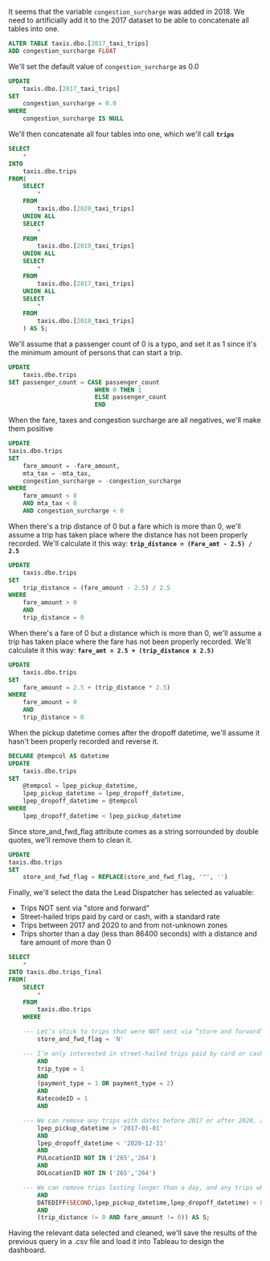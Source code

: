 It seems that the variable `congestion_surcharge` was added in 2018. We need to artificially add it to the 2017 dataset to be able to concatenate all tables into one.

```sql
ALTER TABLE taxis.dbo.[2017_taxi_trips]
ADD congestion_surcharge FLOAT
```

We'll set the default value of `congestion_surcharge` as 0.0
```sql
UPDATE
	taxis.dbo.[2017_taxi_trips]
SET
    congestion_surcharge = 0.0
WHERE
    congestion_surcharge IS NULL
```

We'll then concatenate all four tables into one, which we'll call **`trips`**
```sql
SELECT
	*
INTO
	taxis.dbo.trips
FROM(
	SELECT
		*
	FROM
		taxis.dbo.[2020_taxi_trips]
	UNION ALL
	SELECT
		*
	FROM
		taxis.dbo.[2019_taxi_trips]
    UNION ALL
	SELECT
		*
	FROM
		taxis.dbo.[2017_taxi_trips]
    UNION ALL
	SELECT
		*
	FROM
		taxis.dbo.[2018_taxi_trips]
    ) AS S;
```

We'll assume that a passenger count of 0 is a typo, and set it as 1 since it's the minimum amount of persons that can start a trip.
```sql
UPDATE
	taxis.dbo.trips
SET passenger_count = CASE passenger_count
						WHEN 0 THEN 1
						ELSE passenger_count
						END
```

When the fare, taxes and congestion surcharge are all negatives, we'll make them positive
```sql
UPDATE
taxis.dbo.trips
SET 
	fare_amount = -fare_amount,
	mta_tax = -mta_tax,
	congestion_surcharge = -congestion_surcharge
WHERE
	fare_amount < 0
	AND mta_tax < 0
	AND congestion_surcharge < 0
```

When there's a trip distance of 0 but a fare which is more than 0, we'll assume a trip has taken place where the distance has not been properly recorded. We'll calculate it this way: **`trip_distance = (Fare_amt - 2.5) / 2.5`**
```sql
UPDATE
	taxis.dbo.trips
SET 
	trip_distance = (fare_amount - 2.5) / 2.5
WHERE
	fare_amount > 0
	AND
	trip_distance = 0
```

When there's a fare of 0 but a distance which is more than 0, we'll assume a trip has taken place where the fare has not been properly recorded. We'll calculate it this way: **`fare_amt = 2.5 + (trip_distance x 2.5)`**
```sql
UPDATE
	taxis.dbo.trips
SET 
	fare_amount = 2.5 + (trip_distance * 2.5)
WHERE
	fare_amount = 0
	AND
	trip_distance > 0
```

When the pickup datetime comes after the dropoff datetime, we'll assume it hasn't been properly recorded and reverse it.
```sql
DECLARE @tempcol AS datetime
UPDATE
	taxis.dbo.trips
SET
	@tempcol = lpep_pickup_datetime,
	lpep_pickup_datetime = lpep_dropoff_datetime,
	lpep_dropoff_datetime = @tempcol
WHERE
	lpep_dropoff_datetime < lpep_pickup_datetime
```

Since store_and_fwd_flag attribute comes as a string sorrounded by double quotes, we'll remove them to clean it.
```sql
UPDATE
taxis.dbo.trips
SET
	store_and_fwd_flag = REPLACE(store_and_fwd_flag, '"', '')
```

Finally, we'll select the data the Lead Dispatcher has selected as valuable:
- Trips NOT sent via "store and forward"
- Street-hailed trips paid by card or cash, with a standard rate
- Trips between 2017 and 2020 to and from not-unknown zones
- Trips shorter than a day (less than 86400 seconds) with a distance and fare amount of more than 0
```sql
SELECT
	*
INTO taxis.dbo.trips_final
FROM(
	SELECT
		*
	FROM
		taxis.dbo.trips
	WHERE

	--- Let’s stick to trips that were NOT sent via “store and forward”
		store_and_fwd_flag = 'N'

	--- I’m only interested in street-hailed trips paid by card or cash, with a standard rate
		AND
		trip_type = 1
		AND
		(payment_type = 1 OR payment_type = 2)
		AND
		RatecodeID = 1
		AND

	--- We can remove any trips with dates before 2017 or after 2020, along with any trips with pickups or drop-offs into unknown zones
		lpep_pickup_datetime > '2017-01-01'
		AND
		lpep_dropoff_datetime < '2020-12-31'
		AND
		PULocationID NOT IN ('265','264')
		AND
		DOLocationID NOT IN ('265','264')

	--- We can remove trips lasting longer than a day, and any trips which show both a distance and fare amount of 0
		AND
		DATEDIFF(SECOND,lpep_pickup_datetime,lpep_dropoff_datetime) < 86400
		AND
		(trip_distance != 0 AND fare_amount != 0)) AS S;
```

Having the relevant data selected and cleaned, we'll save the results of the previous query in a .csv file and load it into Tableau to design the dashboard.
